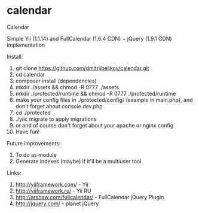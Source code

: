 calendar
========

Calendar

Simple Yii (1.1.14) and FullCalendar (1.6.4 CDN) + jQuery (1.9.1 CDN) implementation

Install:
  1. git clone https://github.com/dmitrijbelikov/calendar.git
  2. cd calendar
  3. composer install (dependencies)
  4. mkdir ./assets && chmod -R 0777 ./assets
  5. mkdir ./protected/runtime && chmod -R 0777 ./protected/runtime
  6. make your config files in ./protected/config/ (example in main.php),
     and don't forget about console.dev.php
  7. cd ./protected
  8. ./yiic migrate to apply migrations
  9. or and of course don't forget about your apache or nginx config
  10. Have fun!

Future improvements:
  1. To do as module
  2. Generate indexes (maybe) if it'll be a multiuser tool

Links:
  1. http://yiiframework.com/ - Yii
  2. http://yiiframework.ru/ - Yii RU
  3. http://arshaw.com/fullcalendar/ - FullCalendar jQuery Plugin
  4. http://jquery.com/ - planet jQuery

